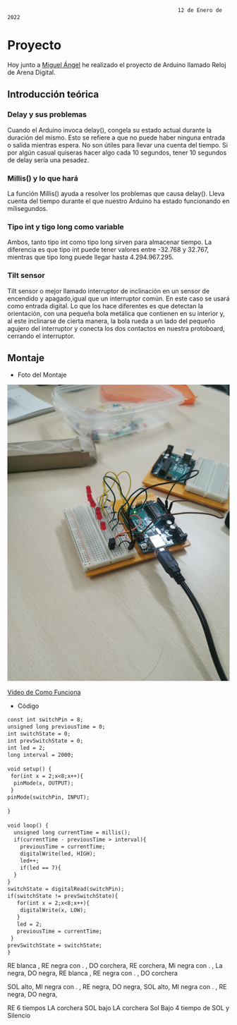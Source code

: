                                                           12 de Enero de 2022 
                                                          
# Proyecto 

Hoy junto a [Miguel Ángel](https://github.com/miguelamgel1107) he realizado el proyecto de Arduino llamado Reloj de Arena Digital.

## Introducción teórica

### Delay y sus problemas

Cuando el Arduino invoca delay(), congela su estado actual durante la duración del mismo. Esto se refiere a que no puede haber ninguna entrada o salida mientras espera. No son útiles para llevar una cuenta del tiempo. Si por algún casual quiseras hacer algo cada 10 segundos, tener 10 segundos de delay sería una pesadez.

### Millis() y lo que hará

La función Millis() ayuda a resolver los problemas que causa delay(). Lleva cuenta del tiempo durante el que nuestro Arduino ha estado funcionando en milisegundos.


### Tipo int y tigo long como variable

Ambos, tanto tipo int como tipo long sirven para almacenar tiempo. La diferencia es que tipo int puede tener valores entre -32.768 y 32.767, mientras que tipo long puede llegar hasta 4.294.967.295.


### Tilt sensor

Tilt sensor o mejor llamado interruptor de inclinación en un sensor de encendido y apagado,igual que un interruptor común. En este caso se usará como entrada digital. Lo que los hace diferentes es que detectan la orientación, con una pequeña bola metálica que contienen en su interior y, al este inclinarse de cierta manera, la bola rueda a un lado del pequeño agujero del interruptor y conecta los dos contactos en nuestra protoboard, cerrando el interruptor.






## Montaje

- Foto del Montaje

![](https://github.com/Tabrih/Arduino/blob/main/Archivos/IMG_20220112_095505.jpg)

[Vídeo de Como Funciona](https://raw.githubusercontent.com/Tabrih/Arduino/main/Archivos/VID_20220112_095543.mp4)

- Código

```
const int switchPin = 8;
unsigned long previousTime = 0;
int switchState = 0;
int prevSwitchState = 0;
int led = 2;
long interval = 2000;

void setup() {
 for(int x = 2;x<8;x++){
  pinMode(x, OUTPUT);
 }
pinMode(switchPin, INPUT);

}

void loop() {
  unsigned long currentTime = millis();
  if(currentTime - previousTime > interval){
    previousTime = currentTime;
    digitalWrite(led, HIGH);
    led++;
    if(led == 7){
  }
}
switchState = digitalRead(switchPin);
if(switchState != prevSwitchState){
   for(int x = 2;x<8;x++){
    digitalWrite(x, LOW);
   }
   led = 2;
   previousTime = currentTime;
 }
prevSwitchState = switchState;
}

```

RE blanca , RE negra con . , DO corchera, RE corchera, Mi negra con . , La negra, DO negra, RE blanca , RE negra con . , DO corchera

SOL alto, MI negra con . , RE negra, DO negra, SOL alto, MI negra con . , RE negra, DO negra,

RE 6 tiempos LA corchera SOL bajo LA corchera Sol Bajo 4 tiempo de SOL y Silencio 
